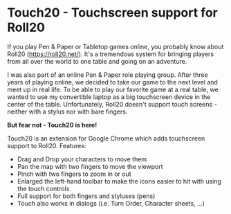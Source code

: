 Touch20 - Touchscreen support for Roll20
=====================================

If you play Pen & Paper or Tabletop games online, you probably know about Roll20 (https://roll20.net/). 
It's a tremendous system for bringing players from all over the world to one table and going on an adventure. 

I was also part of an online Pen & Paper role playing group. After three years of playing online, we decided to 
take our game to the next level and meet up in real life. To be able to play our favorite game at a real table, we 
wanted to use my convertible laptop as a big touchscreen device in the center of the table. Unfortunately, Roll20 
doesn't support touch screens - neither with a stylus nor with bare fingers.

**But fear not - Touch20 is here!**

Touch20 is an extension for Google Chrome which adds touchscreen support to Roll20. Features:

  * Drag and Drop your characters to move them
  * Pan the map with two fingers to move the viewport
  * Pinch with two fingers to zoom in or out
  * Enlarged the left-hand toolbar to make the icons easier to hit with using the touch controls
  * Full support for both fingers and styluses (pens)
  * Touch also works in dialogs (i.e. Turn Order, Character sheets, ...)
  